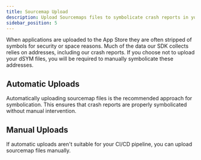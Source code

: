 ```yaml
---
title: Sourcemap Upload
description: Upload Sourcemaps files to symbolicate crash reports in your Web app
sidebar_position: 5
---
```


When applications are uploaded to the App Store they are often stripped of symbols for security or space reasons. Much of the data our SDK collects relies on addresses, including our crash reports. If you choose not to upload your dSYM files, you will be required to manually symbolicate these addresses.

## Automatic Uploads

Automatically uploading sourcemap files is the recommended approach for symbolication. This ensures that crash reports are properly symbolicated without manual intervention.


## Manual Uploads

If automatic uploads aren't suitable for your CI/CD pipeline, you can upload sourcemap files manually.
